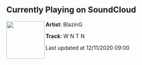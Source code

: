 ## Currently Playing on SoundCloud

[<img align="left" width="100" src="https://i1.sndcdn.com/artworks-jR6onWuztrht3FFb-btAD6Q-t50x50.jpg">](https://soundcloud.com/blazingbeatzz/wntn)

**Artist**: BlazinG 

**Track**: W N T N

Last updated at 12/11/2020 09:00
